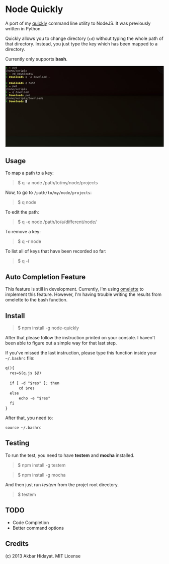 # Node Quickly

A port of my [quickly](https://github.com/keripix/quickly) command line utility to NodeJS. It was previously written in Python.

Quickly allows you to change directory (`cd`) without typing the whole path of that directory. Instead, you just type the key which has been mapped to a directory.

Currently only supports **bash**.

![](pics/quickly.jpeg)

## Usage

To map a path to a key:

> $ q -a node /path/to/my/node/projects

Now, to go to `/path/to/my/node/projects`:

> $ q node

To edit the path:

> $ q -e node /path/to/a/different/node/

To remove a key:

> $ q -r node

To list all of keys that have been recorded so far:

> $ q -l

## Auto Completion Feature

This feature is still in development. Currently, I'm using [omelette](https://github.com/f/omelette) to implement this feature. However, I'm having trouble writing the results from omelette to the bash function.

## Install

> $ npm install -g node-quickly

After that please follow the instruction printed on your console. I haven't been able to figure out a simple way for that last step.

If you've missed the last instruction, please type this function inside your `~/.bashrc` file:

    q(){
      res=$(q.js $@)

      if [ -d "$res" ]; then
          cd $res
      else
          echo -e "$res"
      fi
    }

After that, you need to:

    source ~/.bashrc

## Testing

To run the test, you need to have **testem** and **mocha** installed.

> $ npm install -g testem

> $ npm install -g mocha

And then just run *testem* from the projet root directory.

> $ testem

## TODO

- Code Completion
- Better command options

## Credits

(c) 2013 Akbar Hidayat. MIT License
